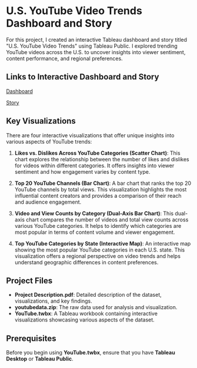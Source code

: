 # U.S. YouTube Video Trends Dashboard and Story
For this project, I created an interactive Tableau dashboard and story titled "U.S. YouTube Video Trends" using Tableau Public. 
I explored trending YouTube videos across the U.S. to uncover insights into viewer sentiment, content performance, and regional preferences.

## Links to Interactive Dashboard and Story

[Dashboard](https://public.tableau.com/app/profile/ngan.vu3144/viz/U_S_YouTubeVideoTrends/U_S_YouTubeVideoTrends)

[Story](https://public.tableau.com/app/profile/ngan.vu3144/viz/StoryU_S_YouTubeVideoTrends/Story)

## Key Visualizations
There are four interactive visualizations that offer unique insights into various aspects of YouTube trends:

1. **Likes vs. Dislikes Across YouTube Categories (Scatter Chart)**: 
This chart explores the relationship between the number of likes and dislikes for videos within different categories. It offers insights into viewer sentiment and how engagement varies by content type.

2. **Top 20 YouTube Channels (Bar Chart)**: 
A bar chart that ranks the top 20 YouTube channels by total views. This visualization highlights the most influential content creators and provides a comparison of their reach and audience engagement.

3. **Video and View Counts by Category (Dual-Axis Bar Chart)**: 
This dual-axis chart compares the number of videos and total view counts across various YouTube categories. It helps to identify which categories are most popular in terms of content volume and viewer engagement.

4. **Top YouTube Categories by State (Interactive Map)**: 
An interactive map showing the most popular YouTube categories in each U.S. state. This visualization offers a regional perspective on video trends and helps understand geographic differences in content preferences.

## Project Files
- **Project Description.pdf**: Detailed description of the dataset, visualizations, and key findings.
- **youtubedata.zip**: The raw data used for analysis and visualization.
- **YouTube.twbx**: A Tableau workbook containing interactive visualizations showcasing various aspects of the dataset.

## Prerequisites
Before you begin using **YouTube.twbx**, ensure that you have **Tableau Desktop** or **Tableau Public**.